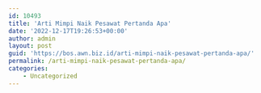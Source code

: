 ```yaml
---
id: 10493
title: 'Arti Mimpi Naik Pesawat Pertanda Apa'
date: '2022-12-17T19:26:53+00:00'
author: admin
layout: post
guid: 'https://bos.awn.biz.id/arti-mimpi-naik-pesawat-pertanda-apa/'
permalink: /arti-mimpi-naik-pesawat-pertanda-apa/
categories:
    - Uncategorized
---
```


